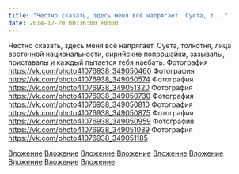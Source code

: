 ```yaml
---
title: "Честно сказать, здесь меня всё напрягает. Суета, т..."
date: 2014-12-20 00:16:00 +0300
---
```


Честно сказать, здесь меня всё напрягает. Суета, толкотня, лица восточной национальности, сирийские попрошайки, зазывалы, приставалы и каждый пытается тебя наебать.
Фотография
https://vk.com/photo41076938_349050460
Фотография
https://vk.com/photo41076938_349050574
Фотография
https://vk.com/photo41076938_349051320
Фотография
https://vk.com/photo41076938_349050730
Фотография
https://vk.com/photo41076938_349050810
Фотография
https://vk.com/photo41076938_349050875
Фотография
https://vk.com/photo41076938_349050959
Фотография
https://vk.com/photo41076938_349051089
Фотография
https://vk.com/photo41076938_349051185

[Вложение](https://vk.com/photo41076938_349050460)
[Вложение](https://vk.com/photo41076938_349050574)
[Вложение](https://vk.com/photo41076938_349051320)
[Вложение](https://vk.com/photo41076938_349050730)
[Вложение](https://vk.com/photo41076938_349050810)
[Вложение](https://vk.com/photo41076938_349050875)
[Вложение](https://vk.com/photo41076938_349050959)
[Вложение](https://vk.com/photo41076938_349051089)
[Вложение](https://vk.com/photo41076938_349051185)
